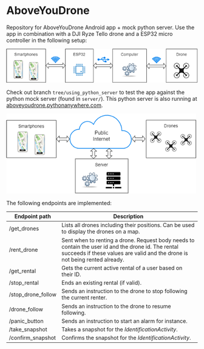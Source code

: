 # AboveYouDrone


Repository for AboveYouDrone Android app + mock python server. 
Use the app in combination with a DJI Ryze Tello drone and a ESP32 micro controller in the following setup:

<img src="doc\infrastructure_concept_new.png" width="600px"/>

Check out branch `tree/using_python_server` to test the app against the python mock server (found in `server/`). This python server is also running at [aboveyoudrone.pythonanywhere.com](https://aboveyoudrone.pythonanywhere.com/get_drones).

<img src="doc\infrastructure_concept.png" width="500px"/>

The following endpoints are implemented:

| Endpoint path      | Description                                                                                                                                                                        |
| ------------------ | ---------------------------------------------------------------------------------------------------------------------------------------------------------------------------------- |
| /get_drones        | Lists all drones including their positions. Can be used to display the drones on a map.                                                                                            |
| /rent_drone        | Sent when to renting a drone. Request body needs to contain the user id and the drone id. The rental succeeds if these values are valid and the drone is not being rented already. |
| /get_rental        | Gets the current active rental of a user based on their ID.                                                                                                                        |
| /stop_rental       | Ends an existing rental (if valid).                                                                                                                                                |
| /stop_drone_follow | Sends an instruction to the drone to stop following the current renter.                                                                                                            |
| /drone_follow      | Sends an instruction to the drone to resume following.                                                                                                                             |
| /panic_button      | Sends an instruction to start an alarm for instance.                                                                                                                               |
| /take_snapshot     | Takes a snapshot for the _IdentificationActivity_.                                                                                                                                   |
| /confirm_snapshot  | Confirms the snapshot for the _IdentificationActivity_.         